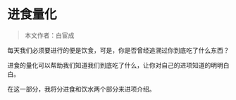 # 进食量化

> 本文作者：白宦成

每天我们必须要进行的便是饮食，可是，你是否曾经追溯过你到底吃了什么东西？

进食的量化可以帮助我们知道我们到底吃了什么，让你对自己的进项知道的明明白白。

在这一部分，我将分进食和饮水两个部分来进项介绍。
